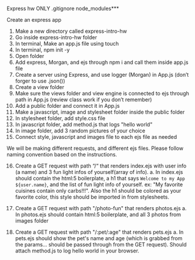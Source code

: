 Express hw
ONLY .gitignore node_modules***

Create an express app
1. Make a new directory called express-intro-hw
2. Go inside express-intro-hw folder
3. In terminal, Make an app.js file using touch
4. In terminal, npm init -y
5. Open folder
6. Add express, Morgan, and ejs through npm i and call them inside app.js file
7. Create a server using Express, and use logger (Morgan) in App.js (don’t forger to use .json())
8. Create a view folder
9. Make sure the views folder and view engine is connected to ejs through path in App.js (review class work if you don’t remember)
10. Add a public folder and connect it in App.js
11. Make a javascript, image and stylesheet folder inside the public folder
12. In stylesheet folder, add style.css file
13. In javascript folder, add method.js that logs "hello world"
14. In image folder, add 3 random pictures of your choice
15. Connect style, javascript and images file to each ejs file as needed

We will be making different requests, and different ejs files. Please follow naming convention based on the instructions.

16. Create a GET request with path “/“ that renders index.ejs with user info (a name) and 3 fun light infos of yourself(array of info).
a. In index.ejs should contain the html:5 boilerplate, a h1 that says `Welcome to my App ${user.name}`, and the list of fun light info of yourself. ex: "My favorite cuisines contain only carbs!!!". Also the h1 should be colored as your favorite color, this style should be imported in from stylesheets.

17. Create a GET request with path "/photo-fun" that renders photos.ejs
a. In photos.ejs should contain html:5 boilerplate, and all 3 photos from images folder

18. Create a GET request with path "/:pet/:age" that renders pets.ejs
a. In pets.ejs should show the pet's name and age (which is grabbed from the params... should be passed through from the GET request). Should attach method.js to log hello world in your browser.
